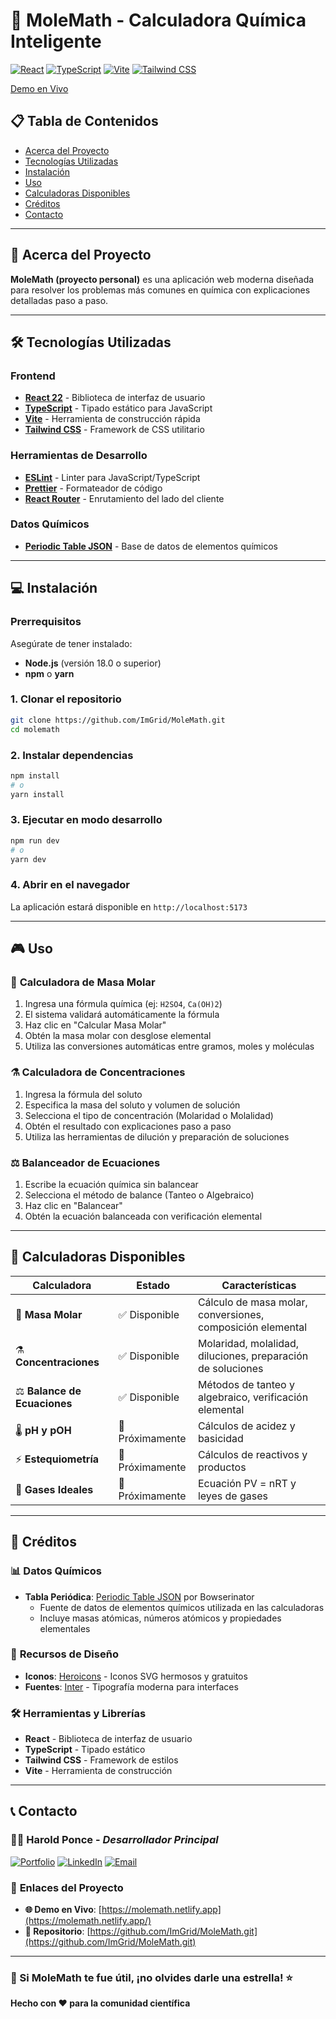 # 🧪 MoleMath - Calculadora Química Inteligente

[![React](https://img.shields.io/badge/React-20232A?style=for-the-badge&logo=react&logoColor=61DAFB)](https://reactjs.org/)
[![TypeScript](https://img.shields.io/badge/TypeScript-007ACC?style=for-the-badge&logo=typescript&logoColor=white)](https://www.typescriptlang.org/)
[![Vite](https://img.shields.io/badge/Vite-646CFF?style=for-the-badge&logo=vite&logoColor=white)](https://vitejs.dev/)
[![Tailwind CSS](https://img.shields.io/badge/Tailwind_CSS-38B2AC?style=for-the-badge&logo=tailwind-css&logoColor=white)](https://tailwindcss.com/)

[Demo en Vivo](https://molemath.netlify.app/)

## 📋 Tabla de Contenidos

- [Acerca del Proyecto](#-acerca-del-proyecto)
- [Tecnologías Utilizadas](#-tecnologías-utilizadas)
- [Instalación](#-instalación)
- [Uso](#-uso)
- [Calculadoras Disponibles](#-calculadoras-disponibles)
- [Créditos](#-créditos)
- [Contacto](#-contacto)

---

## 🎯 Acerca del Proyecto

**MoleMath (proyecto personal)** es una aplicación web moderna diseñada para resolver los problemas más comunes en química con explicaciones detalladas paso a paso.

---

## 🛠️ Tecnologías Utilizadas

### **Frontend**
- **[React 22](https://reactjs.org/)** - Biblioteca de interfaz de usuario
- **[TypeScript](https://www.typescriptlang.org/)** - Tipado estático para JavaScript
- **[Vite](https://vitejs.dev/)** - Herramienta de construcción rápida
- **[Tailwind CSS](https://tailwindcss.com/)** - Framework de CSS utilitario

### **Herramientas de Desarrollo**
- **[ESLint](https://eslint.org/)** - Linter para JavaScript/TypeScript
- **[Prettier](https://prettier.io/)** - Formateador de código
- **[React Router](https://reactrouter.com/)** - Enrutamiento del lado del cliente

### **Datos Químicos**
- **[Periodic Table JSON](https://github.com/Bowserinator/Periodic-Table-JSON)** - Base de datos de elementos químicos

---

## 💻 Instalación

### Prerrequisitos

Asegúrate de tener instalado:
- **Node.js** (versión 18.0 o superior)
- **npm** o **yarn**

### 1. Clonar el repositorio

```bash
git clone https://github.com/ImGrid/MoleMath.git
cd molemath
```

### 2. Instalar dependencias

```bash
npm install
# o
yarn install
```

### 3. Ejecutar en modo desarrollo

```bash
npm run dev
# o
yarn dev
```

### 4. Abrir en el navegador

La aplicación estará disponible en `http://localhost:5173`

---

## 🎮 Uso

### 🧮 **Calculadora de Masa Molar**

1. Ingresa una fórmula química (ej: `H2SO4`, `Ca(OH)2`)
2. El sistema validará automáticamente la fórmula
3. Haz clic en "Calcular Masa Molar"
4. Obtén la masa molar con desglose elemental
5. Utiliza las conversiones automáticas entre gramos, moles y moléculas

### ⚗️ **Calculadora de Concentraciones**

1. Ingresa la fórmula del soluto
2. Especifica la masa del soluto y volumen de solución
3. Selecciona el tipo de concentración (Molaridad o Molalidad)
4. Obtén el resultado con explicaciones paso a paso
5. Utiliza las herramientas de dilución y preparación de soluciones

### ⚖️ **Balanceador de Ecuaciones**

1. Escribe la ecuación química sin balancear
2. Selecciona el método de balance (Tanteo o Algebraico)
3. Haz clic en "Balancear"
4. Obtén la ecuación balanceada con verificación elemental

---

## 🧪 Calculadoras Disponibles

| Calculadora | Estado | Características |
|-------------|--------|-----------------|
| 🧮 **Masa Molar** | ✅ Disponible | Cálculo de masa molar, conversiones, composición elemental |
| ⚗️ **Concentraciones** | ✅ Disponible | Molaridad, molalidad, diluciones, preparación de soluciones |
| ⚖️ **Balance de Ecuaciones** | ✅ Disponible | Métodos de tanteo y algebraico, verificación elemental |
| 🌡️ **pH y pOH** | 🚧 Próximamente | Cálculos de acidez y basicidad |
| ⚡ **Estequiometría** | 🚧 Próximamente | Cálculos de reactivos y productos |
| 💨 **Gases Ideales** | 🚧 Próximamente | Ecuación PV = nRT y leyes de gases |

---

## 🙏 Créditos

### 📊 **Datos Químicos**
- **Tabla Periódica**: [Periodic Table JSON](https://github.com/Bowserinator/Periodic-Table-JSON) por Bowserinator
  - Fuente de datos de elementos químicos utilizada en las calculadoras
  - Incluye masas atómicas, números atómicos y propiedades elementales

### 🎨 **Recursos de Diseño**
- **Iconos**: [Heroicons](https://heroicons.com/) - Iconos SVG hermosos y gratuitos
- **Fuentes**: [Inter](https://rsms.me/inter/) - Tipografía moderna para interfaces

### 🛠️ **Herramientas y Librerías**
- **React** - Biblioteca de interfaz de usuario
- **TypeScript** - Tipado estático
- **Tailwind CSS** - Framework de estilos
- **Vite** - Herramienta de construcción

---

## 📞 Contacto

### 👨‍💻 **Harold Ponce** - *Desarrollador Principal*

[![Portfolio](https://img.shields.io/badge/Portfolio-000000?style=for-the-badge&logo=About.me&logoColor=white)](https://imgrid.github.io/Harold-portafolio/)
[![LinkedIn](https://img.shields.io/badge/LinkedIn-0077B5?style=for-the-badge&logo=linkedin&logoColor=white)](https://www.linkedin.com/in/harold-ponce-234897285/)
[![Email](https://img.shields.io/badge/Email-D14836?style=for-the-badge&logo=gmail&logoColor=white)](mailto:poncehar0331@gmail.com)

### 🔗 **Enlaces del Proyecto**

- **🌐 Demo en Vivo**: [https://molemath.netlify.app](https://molemath.netlify.app/)
- **📁 Repositorio**: [https://github.com/ImGrid/MoleMath.git](https://github.com/ImGrid/MoleMath.git)

---

### 🌟 Si MoleMath te fue útil, ¡no olvides darle una estrella! ⭐

**Hecho con ❤️ para la comunidad científica**
